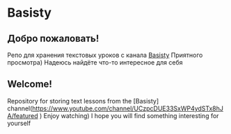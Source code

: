 # Basisty 
<!-- ![](data/images/test_background_git.png) -->

## Добро пожаловать!
Репо для хранения текстовых уроков с канала [Basisty](https://www.youtube.com/channel/UCzpcDUE33SxWP4ydSTx8hJA/featured)
Приятного просмотра) Надеюсь найдёте что-то интересное для себя

## Welcome!
Repository for storing text lessons from the [Basisty] channel(https://www.youtube.com/channel/UCzpcDUE33SxWP4ydSTx8hJA/featured )
Enjoy watching) I hope you will find something interesting for yourself
